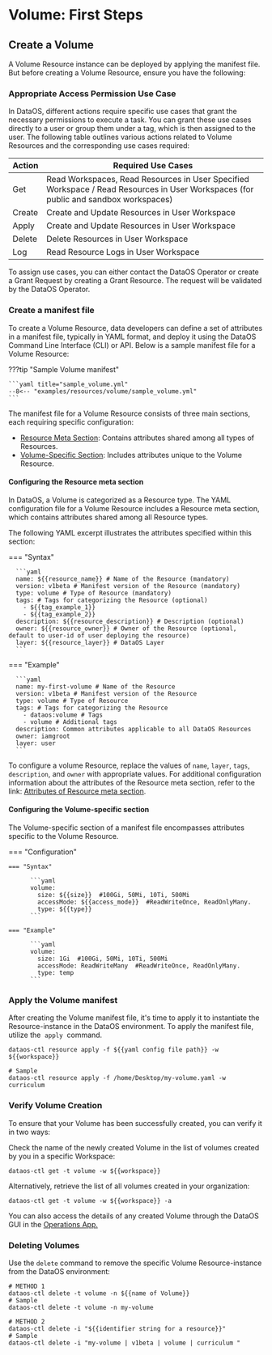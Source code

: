 # Volume: First Steps

## Create a Volume

A Volume Resource instance can be deployed by applying the manifest file. But before creating a Volume Resource, ensure you have the following:

### **Appropriate Access Permission Use Case**

In DataOS, different actions require specific use cases that grant the necessary permissions to execute a task. You can grant these use cases directly to a user or group them under a tag, which is then assigned to the user. The following table outlines various actions related to Volume Resources and the corresponding use cases required:

| **Action** | **Required Use Cases** |
|------------|------------------------|
| Get        | Read Workspaces, Read Resources in User Specified Workspace / Read Resources in User Workspaces (for public and sandbox workspaces) |
| Create     | Create and Update Resources in User Workspace       |
| Apply      | Create and Update Resources in User Workspace          |
| Delete     | Delete Resources in User Workspace               |
| Log        | Read Resource Logs in User Workspace                 |

To assign use cases, you can either contact the DataOS Operator or create a Grant Request by creating a Grant Resource. The request will be validated by the DataOS Operator.

### **Create a manifest file**

To create a Volume Resource, data developers can define a set of attributes in a manifest file, typically in YAML format, and deploy it using the DataOS Command Line Interface (CLI) or API. Below is a sample manifest file for a Volume Resource:

???tip "Sample Volume manifest"

    ```yaml title="sample_volume.yml"
    --8<-- "examples/resources/volume/sample_volume.yml"
    ```

The manifest file for a Volume Resource consists of three main sections, each requiring specific configuration:

- [Resource Meta Section](#configuring-the-resource-meta-section): Contains attributes shared among all types of Resources.
- [Volume-Specific Section](#configuring-the-volume-specific-section): Includes attributes unique to the Volume Resource.

#### **Configuring the Resource meta section**

In DataOS, a Volume is categorized as a Resource type. The YAML configuration file for a Volume Resource includes a Resource meta section, which contains attributes shared among all Resource types.

The following YAML excerpt illustrates the attributes specified within this section:

=== "Syntax"

      ```yaml
      name: ${{resource_name}} # Name of the Resource (mandatory)
      version: v1beta # Manifest version of the Resource (mandatory)
      type: volume # Type of Resource (mandatory)
      tags: # Tags for categorizing the Resource (optional)
        - ${{tag_example_1}}
        - ${{tag_example_2}}
      description: ${{resource_description}} # Description (optional)
      owner: ${{resource_owner}} # Owner of the Resource (optional, default to user-id of user deploying the resource)
      layer: ${{resource_layer}} # DataOS Layer 
      ```
=== "Example"

      ```yaml
      name: my-first-volume # Name of the Resource
      version: v1beta # Manifest version of the Resource
      type: volume # Type of Resource
      tags: # Tags for categorizing the Resource
        - dataos:volume # Tags 
        - volume # Additional tags
      description: Common attributes applicable to all DataOS Resources
      owner: iamgroot
      layer: user
      ```

To configure a volume Resource, replace the values of `name`, `layer`, `tags`, `description`, and `owner` with appropriate values. For additional configuration information about the attributes of the Resource meta section, refer to the link: [Attributes of Resource meta section](/resources/manifest_attributes/).

#### **Configuring the Volume-specific section**

The Volume-specific section of a manifest file encompasses attributes specific to the Volume Resource.


=== "Configuration"

    === "Syntax"

          ```yaml
          volume:
            size: ${{size}}  #100Gi, 50Mi, 10Ti, 500Mi
            accessMode: ${{access_mode}}  #ReadWriteOnce, ReadOnlyMany.
            type: ${{type}}
          ```

    === "Example"

          ```yaml
          volume:
            size: 1Gi  #100Gi, 50Mi, 10Ti, 500Mi
            accessMode: ReadWriteMany  #ReadWriteOnce, ReadOnlyMany.
            type: temp
          ```


### **Apply the Volume manifest**

After creating the Volume manifest file, it's time to apply it to instantiate the Resource-instance in the DataOS environment. To apply the manifest file, utilize the  `apply`  command.

```shell
dataos-ctl resource apply -f ${{yaml config file path}} -w ${{workspace}}

# Sample
dataos-ctl resource apply -f /home/Desktop/my-volume.yaml -w curriculum
```

### **Verify Volume Creation**

To ensure that your Volume has been successfully created, you can verify it in two ways:

Check the name of the newly created Volume in the list of volumes created by you in a specific Workspace:

```shell
dataos-ctl get -t volume -w ${{workspace}}
```

Alternatively, retrieve the list of all volumes created in your organization:

```shell
dataos-ctl get -t volume -w ${{workspace}} -a
```

You can also access the details of any created Volume through the DataOS GUI in the [Operations App.](/interfaces/operations/)

### **Deleting Volumes**

Use the `delete` command to remove the specific Volume Resource-instance from the DataOS environment:

```shell
# METHOD 1
dataos-ctl delete -t volume -n ${{name of Volume}}
# Sample
dataos-ctl delete -t volume -n my-volume

# METHOD 2
dataos-ctl delete -i "${{identifier string for a resource}}"
# Sample 
dataos-ctl delete -i "my-volume | v1beta | volume | curriculum "
```


